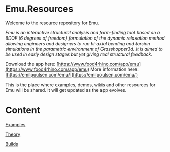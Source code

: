 # Emu.Resources
Welcome to the resource repository for Emu.

_Emu is an interactive structural analysis and form-finding tool based on a 6DOF (6 degrees of freedom) formulation of the dynamic relaxation method allowing engineers and designers to run bi-axial bending and torsion simulations in the parametric environment of Grasshopper3d. It is aimed to be used in early design stages but yet giving real structural feedback._

Download the app here: [https://www.food4rhino.com/app/emu](https://www.food4rhino.com/app/emu)
More information here: [https://emilpoulsen.com/emu/](https://emilpoulsen.com/emu/)

This is the place where examples, demos, wikis and other resources for Emu will be shared. It will get updated as the app evolves.

# Content

[Examples](/examples)

[Theory](/theory)

[Builds](/builds)
